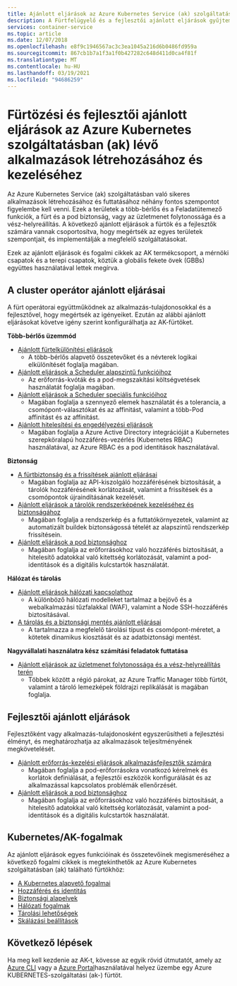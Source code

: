 ```yaml
---
title: Ajánlott eljárások az Azure Kubernetes Service (ak) szolgáltatáshoz
description: A Fürtfelügyelő és a fejlesztői ajánlott eljárások gyűjteménye alkalmazások létrehozásához és kezeléséhez az Azure Kubernetes szolgáltatásban (ak)
services: container-service
ms.topic: article
ms.date: 12/07/2018
ms.openlocfilehash: e8f9c1946567ac3c3ea1045a216d6b0486fd959a
ms.sourcegitcommit: 867cb1b7a1f3a1f0b427282c648d411d0ca4f81f
ms.translationtype: MT
ms.contentlocale: hu-HU
ms.lasthandoff: 03/19/2021
ms.locfileid: "94686259"
---
```

# <a name="cluster-operator-and-developer-best-practices-to-build-and-manage-applications-on-azure-kubernetes-service-aks"></a>Fürtözési és fejlesztői ajánlott eljárások az Azure Kubernetes szolgáltatásban (ak) lévő alkalmazások létrehozásához és kezeléséhez

Az Azure Kubernetes Service (ak) szolgáltatásban való sikeres alkalmazások létrehozásához és futtatásához néhány fontos szempontot figyelembe kell venni. Ezek a területek a több-bérlős és a Feladatütemező funkciók, a fürt és a pod biztonság, vagy az üzletmenet folytonossága és a vész-helyreállítás. A következő ajánlott eljárások a fürtök és a fejlesztők számára vannak csoportosítva, hogy megértsék az egyes területek szempontjait, és implementálják a megfelelő szolgáltatásokat.

Ezek az ajánlott eljárások és fogalmi cikkek az AK termékcsoport, a mérnöki csapatok és a terepi csapatok, köztük a globális fekete övek (GBBs) együttes használatával lettek megírva.

## <a name="cluster-operator-best-practices"></a>A cluster operátor ajánlott eljárásai

A fürt operátorai együttműködnek az alkalmazás-tulajdonosokkal és a fejlesztővel, hogy megértsék az igényeiket. Ezután az alábbi ajánlott eljárásokat követve igény szerint konfigurálhatja az AK-fürtöket.

**Több-bérlős üzemmód**

* [Ajánlott fürtelkülönítési eljárások](operator-best-practices-cluster-isolation.md)
    * A több-bérlős alapvető összetevőket és a névterek logikai elkülönítését foglalja magában.
* [Ajánlott eljárások a Scheduler alapszintű funkcióihoz](operator-best-practices-scheduler.md)
    * Az erőforrás-kvóták és a pod-megszakítási költségvetések használatát foglalja magában.
* [Ajánlott eljárások a Scheduler speciális funkcióihoz](operator-best-practices-advanced-scheduler.md)
    * Magában foglalja a szennyező elemek használatát és a tolerancia, a csomópont-választókat és az affinitást, valamint a több-Pod affinitást és az affinitást.
* [Ajánlott hitelesítési és engedélyezési eljárások](operator-best-practices-identity.md)
    * Magában foglalja a Azure Active Directory integrációját a Kubernetes szerepköralapú hozzáférés-vezérlés (Kubernetes RBAC) használatával, az Azure RBAC és a pod identitások használatával.

**Biztonság**

* [A fürtbiztonság és a frissítések ajánlott eljárásai](operator-best-practices-cluster-security.md)
    * Magában foglalja az API-kiszolgáló hozzáférésének biztosítását, a tárolók hozzáférésének korlátozását, valamint a frissítések és a csomópontok újraindításának kezelését.
* [Ajánlott eljárások a tárolók rendszerképének kezeléséhez és biztonságához](operator-best-practices-container-image-management.md)
    * Magában foglalja a rendszerkép és a futtatókörnyezetek, valamint az automatizált buildek biztonságossá tételét az alapszintű rendszerkép frissítésein.
* [Ajánlott eljárások a pod biztonsághoz](developer-best-practices-pod-security.md)
    * Magában foglalja az erőforrásokhoz való hozzáférés biztosítását, a hitelesítő adatokkal való kitettség korlátozását, valamint a pod-identitások és a digitális kulcstartók használatát.

**Hálózat és tárolás**

* [Ajánlott eljárások hálózati kapcsolathoz](operator-best-practices-network.md)
    * A különböző hálózati modelleket tartalmaz a bejövő és a webalkalmazási tűzfalakkal (WAF), valamint a Node SSH-hozzáférés biztosításával.
* [A tárolás és a biztonsági mentés ajánlott eljárásai](operator-best-practices-storage.md)
    * A tartalmazza a megfelelő tárolási típust és csomópont-méretet, a kötetek dinamikus kiosztását és az adatbiztonsági mentést.

**Nagyvállalati használatra kész számítási feladatok futtatása**

* [Ajánlott eljárások az üzletmenet folytonossága és a vész-helyreállítás terén](operator-best-practices-multi-region.md)
    * Többek között a régió párokat, az Azure Traffic Manager több fürtöt, valamint a tároló lemezképek földrajzi replikálását is magában foglalja.

## <a name="developer-best-practices"></a>Fejlesztői ajánlott eljárások

Fejlesztőként vagy alkalmazás-tulajdonosként egyszerűsítheti a fejlesztési élményt, és meghatározhatja az alkalmazások teljesítményének megkövetelését.

* [Ajánlott erőforrás-kezelési eljárások alkalmazásfejlesztők számára](developer-best-practices-resource-management.md)
    * Magában foglalja a pod-erőforrásokra vonatkozó kérelmek és korlátok definiálását, a fejlesztői eszközök konfigurálását és az alkalmazással kapcsolatos problémák ellenőrzését.
* [Ajánlott eljárások a pod biztonsághoz](developer-best-practices-pod-security.md)
    * Magában foglalja az erőforrásokhoz való hozzáférés biztosítását, a hitelesítő adatokkal való kitettség korlátozását, valamint a pod-identitások és a digitális kulcstartók használatát.

## <a name="kubernetes--aks-concepts"></a>Kubernetes/AK-fogalmak

Az ajánlott eljárások egyes funkcióinak és összetevőinek megismeréséhez a következő fogalmi cikkek is megtekinthetők az Azure Kubernetes szolgáltatásban (ak) található fürtökhöz:

* [A Kubernetes alapvető fogalmai](concepts-clusters-workloads.md)
* [Hozzáférés és identitás](concepts-identity.md)
* [Biztonsági alapelvek](concepts-security.md)
* [Hálózati fogalmak](concepts-network.md)
* [Tárolási lehetőségek](concepts-storage.md)
* [Skálázási beállítások](concepts-scale.md)

## <a name="next-steps"></a>Következő lépések

Ha meg kell kezdenie az AK-t, kövesse az egyik rövid útmutatót, amely az [Azure CLI](kubernetes-walkthrough.md) vagy a [Azure Portal](kubernetes-walkthrough-portal.md)használatával helyez üzembe egy Azure KUBERNETES-szolgáltatási (ak-) fürtöt.
